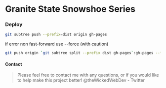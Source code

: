 # Granite State Snowshoe Series

### Deploy
```sh
git subtree push --prefix=dist origin gh-pages
```
if error non fast-forward use --force (with caution)
```sh
git push origin `git subtree split --prefix dist gh-pages`:gh-pages --force
```
#### Contact
> Please feel free to contact me with any questions, or if you would like to help make this project better!
> @theWickedWebDev - Twitter
